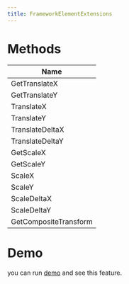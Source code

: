 ```yaml
---
title: FrameworkElementExtensions
---
```


# Methods

|Name|
|-|
|GetTranslateX|
|GetTranslateY|
|TranslateX|
|TranslateY|
|TranslateDeltaX|
|TranslateDeltaY|
|GetScaleX|
|GetScaleY|
|ScaleX|
|ScaleY|
|ScaleDeltaX|
|ScaleDeltaY|
|GetCompositeTransform|

# Demo
you can run [demo](https://github.com/Ghost1372/DevWinUI) and see this feature.